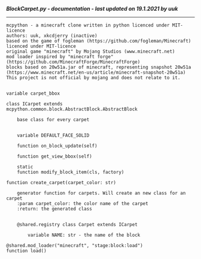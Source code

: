 ***BlockCarpet.py - documentation - last updated on 19.1.2021 by uuk***
___

    mcpython - a minecraft clone written in python licenced under MIT-licence
    authors: uuk, xkcdjerry (inactive)
    based on the game of fogleman (https://github.com/fogleman/Minecraft) licenced under MIT-licence
    original game "minecraft" by Mojang Studios (www.minecraft.net)
    mod loader inspired by "minecraft forge" (https://github.com/MinecraftForge/MinecraftForge)
    blocks based on 20w51a.jar of minecraft, representing snapshot 20w51a
    (https://www.minecraft.net/en-us/article/minecraft-snapshot-20w51a)
    This project is not official by mojang and does not relate to it.


    variable carpet_bbox

    class ICarpet extends mcpython.common.block.AbstractBlock.AbstractBlock
        
        base class for every carpet


        variable DEFAULT_FACE_SOLID

        function on_block_update(self)

        function get_view_bbox(self)

        static
        function modify_block_item(cls, factory)

    function create_carpet(carpet_color: str)
        
        generator function for carpets. Will create an new class for an carpet
        :param carpet_color: the color name of the carpet
        :return: the generated class


        @shared.registry class Carpet extends ICarpet

            variable NAME: str - the name of the block

    @shared.mod_loader("minecraft", "stage:block:load")
    function load()